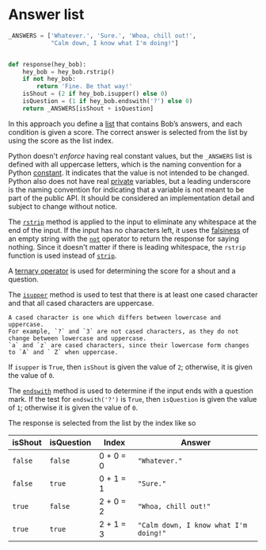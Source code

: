 # Answer list

```python
_ANSWERS = ['Whatever.', 'Sure.', 'Whoa, chill out!',
            "Calm down, I know what I'm doing!"]


def response(hey_bob):
    hey_bob = hey_bob.rstrip()
    if not hey_bob:
        return 'Fine. Be that way!'
    isShout = (2 if hey_bob.isupper() else 0)
    isQuestion = (1 if hey_bob.endswith('?') else 0)
    return _ANSWERS[isShout + isQuestion]

```

In this approach you define a [list][list] that contains Bob’s answers, and each condition is given a score.
The correct answer is selected from the list by using the score as the list index.

Python doesn't _enforce_ having real constant values,
but the `_ANSWERS` list is defined with all uppercase letters, which is the naming convention for a Python [constant][const].
It indicates that the value is not intended to be changed.
Python also does not have real [private][private] variables,
but a leading underscore is the naming convention for indicating that a variable is not meant to be part of the public API.
It should be considered an implementation detail and subject to change without notice.

The [`rstrip`][rstrip] method is applied to the input to eliminate any whitespace at the end of the input.
If the input has no characters left, it uses the [falsiness][falsiness] of an empty string with the [`not`][not] operator to return the response for saying nothing.
Since it doesn't matter if there is leading whitespace, the `rstrip` function is used instead of [`strip`][strip].

A [ternary operator][ternary] is used for determining the score for a shout and a question.

The [`isupper`][isupper] method is used to test that there is at least one cased character and that all cased characters are uppercase.

```exercism/note
A cased character is one which differs between lowercase and uppercase.
For example, `?` and `3` are not cased characters, as they do not change between lowercase and uppercase.
`a` and `z` are cased characters, since their lowercase form changes to `A` and ` Z` when uppercase.
```

If `isupper` is `True`, then `isShout` is given the value of `2`; otherwise, it is given the value of `0`.

The [`endswith`][endswith] method is used to determine if the input ends with a question mark.
If the test for `endswith('?')` is `True`, then `isQuestion` is given the value of `1`; otherwise it is given the value of `0`.


The response is selected from the list by the index like so

| isShout | isQuestion | Index     | Answer                                |
| ------- | ---------- | --------- | ------------------------------------- |
| `false` | `false`    | 0 + 0 = 0 | `"Whatever."`                         |
| `false` | `true`     | 0 + 1 = 1 | `"Sure."`                             |
| `true`  | `false`    | 2 + 0 = 2 | `"Whoa, chill out!"`                  |
| `true`  | `true`     | 2 + 1 = 3 | `"Calm down, I know what I'm doing!"` |


[list]: https://docs.python.org/3/library/stdtypes.html?highlight=list#list
[const]: https://realpython.com/python-constants/
[private]: https://docs.python.org/3/tutorial/classes.html#private-variables
[rstrip]: https://docs.python.org/3/library/stdtypes.html?highlight=rstrip#str.rstrip
[falsiness]: https://www.pythontutorial.net/python-basics/python-boolean/
[not]: https://docs.python.org/3/reference/expressions.html#not
[strip]: https://docs.python.org/3/library/stdtypes.html?highlight=strip#str.strip
[ternary]: https://www.pythontutorial.net/python-basics/python-ternary-operator/
[isupper]: https://docs.python.org/3/library/stdtypes.html?highlight=isupper#str.isupper
[endswith]: https://docs.python.org/3/library/stdtypes.html?highlight=endswith#str.endswith
